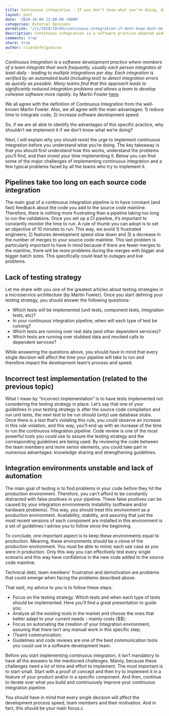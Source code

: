 ```yaml
---
title: Continuous integration - If you don’t know what you’re doing, don’t do it
layout: post
date: '2020-10-04 12:00:00 +0000'
categories: External Opinions
permalink: "/ci/2020/10/04/continuous-integration-if-dont-know-dont-do.html"
description: Continuous integration is a software practice adopted widely across the industry, but sometimes it is adopted and implemented without truly understand the advantanges of it and how to prevent common pitfalls. This article goes through some of those pitfalls so we can prevent doing it next time you adopt Continuous Integration.
comments: true
share: true
author: ricardofelgueiras
---
```


_Continuous Integration is a software development practice where members of a team integrate their work frequently, usually each person integrates at least daily - leading to multiple integrations per day. Each integration is verified by an automated build (including test) to detect integration errors as quickly as possible. Many teams find that this approach leads to significantly reduced integration problems and allows a team to develop cohesive software more rapidly._ by Martin Fowler [here](https://martinfowler.com/articles/continuousIntegration.html).

We all agree with the definition of Continuous Integration from the well-known Martin Fowler. Also, we all agree with the main advantages: 1) reduce time to integrate code; 2) increase software development speed.

So, if we are all able to identify the advantages of this specific practice, why shouldn’t we implement it if we don’t know what we’re doing?

Next, I will explain why you should resist the urge to implement continuous integration before you understand what you’re doing. The key takeaway is that you should first understand how this works, understand the problems you’ll find, and then invest your time implementing it. Below you can find some of the major challenges of implementing continuous integration and a few typical problems faced by all the teams who try to implement it.

## Pipelines take too long on each source code integration

The main goal of a continuous integration pipeline is to have constant (and fast) feedback about the code you add to the source code mainline. Therefore, there is nothing more frustrating than a pipeline taking too long to run the validations.
Once you set up a CI pipeline, it’s important to constantly monitor the time to run. A rule of thumb you can adopt is to set an objective of 10 minutes to run.
This way, we avoid 1) frustrated engineers; 2) features development speed slow down and 3) a decrease in the number of merges to your source code mainline.
This last problem is particularly important to have in mind because if there are fewer merges to the mainline, there will be more problems during the merges with bigger and bigger batch sizes. This specifically could lead to outages and live problems.

## Lack of testing strategy

Let me share with you one of the greatest articles about testing strategies in a microservice architecture (by Martin Fowler).
Once you start defining your testing strategy, you should answer the following questions:
 - Which tests will be implemented (unit tests, component tests, integration tests, etc)?
 - In your continuous integration pipeline, when will each type of test be running?
 - Which tests are running over real data (and other dependent services)?
 - Which tests are running over stubbed data and mocked calls to dependent services?

While answering the questions above, you should have in mind that every single decision will affect the time your pipeline will take to run and therefore impact the development team’s process and speed.

## Incorrect test implementation (related to the previous topic)

What I mean by “incorrect implementation” is to have tests implemented not considering the testing strategy in place.
Let’s say that one of your guidelines in your testing strategy is after the source code compilation and run unit tests, the next test to be run should (only) use database stubs. Once there is a test that’s violating this rule, you could observe an increase in this rule violation, and this way, you’ll end up with an increase of the time to run the continuous integration pipeline.
Code review is one of the most powerful tools you could use to assure the testing strategy and the corresponding guidelines are being used. By reviewing the code between the team members and more senior elements, you could take part in numerous advantages: knowledge sharing and strengthening guidelines.

## Integration environments unstable and lack of automation

The main goal of testing is to find problems in your code before they hit the production environment. Therefore, you can’t afford to be constantly distracted with false positives in your pipeline. These false positives can be caused by your integration environments instability (software and/or hardware problems).
This way, you should treat this environment as a production environment. Availability, stability, and assuring that just the most recent versions of each component are installed in this environment is a set of guidelines I advise you to follow since the beginning.

To conclude, one important aspect is to keep these environments equal to production. Meaning, these environments should be a clone of the production environment. You must be able to mimic each use case as you were in production. Only this way you can effectively test every single scenario and this way have confidence in the new code added to the source code mainline.

Technical debt, team members' frustration and demotivation are problems that could emerge when facing the problems described above.

That said, my advice to you is to follow these steps:

 - Focus on the testing strategy. Which tests and when each type of tests should be implemented. Here you’ll find a great presentation to guide you;
 - Analyze all the existing tools in the market and choose the ones that better adapt to your current needs - mainly costs ($$);
 - Focus on automating the creation of your Integration environment, assuring that there isn’t any manual work in this specific step;
 - (Team) communication;
 - Guidelines and code reviews are one of the best communication tools you could use in a software development team.

Before you start implementing continuous integration, it isn’t mandatory to have all the answers to the mentioned challenges. Mainly, because these challenges need a lot of time and effort to implement.
The most important is to start small. Start with a proof of concept and then try to implement it in a feature of your product and/or in a specific component. And then, continue to iterate over what you build and continuously improve your continuous integration pipeline.

You should have in mind that every single decision will affect the development process speed, team members and their motivation. And in fact, this should be your main focus.c